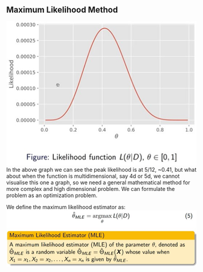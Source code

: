 ## Maximum Likelihood Method
![](Images/chrome_2qRRZixofz.jpg)
In the above graph we can see the peak likelihood is at 5/12, ~0.41, but what about when the function is multidimensional, say 4d or 5d, we cannot visualise this one a graph, so we need a general mathematical method for more complex and high dimensional problem. We can formulate the problem as an optimization problem.

We define the maximum likelihood estimator as:
![](Images/chrome_Tc5oVXdbhB.jpg)
